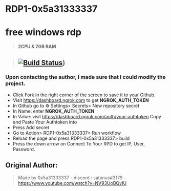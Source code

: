 # RDP1-0x5a31333337
# free windows rdp 

> **2CPU & 7GB RAM**

> ## [![Build Status](https://api.travis-ci.org/joemccann/dillinger.svg?branch=master)](https://github.com/0x5a31333337/W10_RDP-main/.github/workflows/coffin.yml))

### Upon contacting the author, I made sure that I could modify the project. 

* Click Fork in the right corner of the screen to save it to your Github.
* Visit https://dashboard.ngrok.com to get **NGROK_AUTH_TOKEN**
* In Github go to ⚙ Settings> Secrets> New repository secret
* In Name: enter **NGROK_AUTH_TOKEN**
* In Value: visit https://dashboard.ngrok.com/auth/your-authtoken Copy and Paste Your Authtoken into
* Press Add secret
* Go to Action> RDP1-0x5a31333337> Run workflow
* Reload the page and press RDP1-0x5a31333337> build
* Press the down arrow on Connect To Your RPD to get IP, User, Password.

## Original Author:
> Made by 0x5a31333337 - discord : satanus#3179 - https://www.youtube.com/watch?v=NV93UoBQvIU
